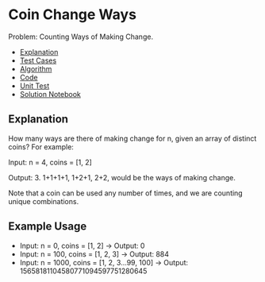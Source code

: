 # Coin Change Ways

Problem: Counting Ways of Making Change.

- [Explanation](#Explanation)
- [Test Cases](#Test-Cases)
- [Algorithm](#Algorithm)
- [Code](#Code)
- [Unit Test](#Unit-Test)
- [Solution Notebook](#Solution-Notebook)

## Explanation

How many ways are there of making change for n, given an array of distinct coins? For example:

Input: n = 4, coins = [1, 2]

Output: 3. 1+1+1+1, 1+2+1, 2+2, would be the ways of making change.

Note that a coin can be used any number of times, and we are counting unique combinations.

## Example Usage

- Input: n = 0, coins = [1, 2] -> Output: 0
- Input: n = 100, coins = [1, 2, 3] -> Output: 884
- Input: n = 1000, coins = [1, 2, 3...99, 100] -> Output: 15658181104580771094597751280645

